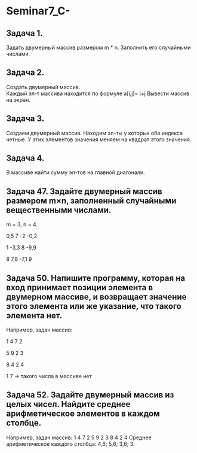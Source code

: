 # Seminar7_C-
## Задача 1. 
Задать двумерный массив размером m * n. 
Заполнить его случайными числами.

## Задача 2.
Создать двумерный массив.  
Каждый эл-т массива находится по формуле a[i,j]= i+j
Вывести массив на экран.

## Задача 3. 
Создаем двумерный массив.
Находим эл-ты у которых оба индекса четные.
У этих элементов значения меняем на квадрат этого значения.

## Задача 4.
В массиве найти сумму эл-тов на главной диагонали.


## Задача 47. Задайте двумерный массив размером m×n, заполненный случайными вещественными числами.

m = 3, n = 4.

0,5 7 -2 -0,2

1 -3,3 8 -9,9

8 7,8 -7,1 9

## Задача 50. Напишите программу, которая на вход принимает позиции элемента в двумерном массиве, и возвращает значение этого элемента или же указание, что такого элемента нет.

Например, задан массив:

1 4 7 2

5 9 2 3

8 4 2 4

1 7 -> такого числа в массиве нет

## Задача 52. Задайте двумерный массив из целых чисел. Найдите среднее арифметическое элементов в каждом столбце.

Например, задан массив:
1 4 7 2
5 9 2 3
8 4 2 4
Среднее арифметическое каждого столбца: 4,6; 5,6; 3,6; 3.